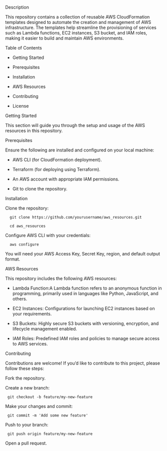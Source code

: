 Description

This repository contains a collection of reusable AWS CloudFormation templates designed to automate the creation and management of AWS infrastructure. The
templates help streamline the provisioning of services such as Lambda functions, EC2 instances, S3 bucket,
and IAM roles, making it easier to build and maintain AWS environments.

Table of Contents

* Getting Started

* Prerequisites

* Installation

* AWS Resources

* Contributing

* License

Getting Started

This section will guide you through the setup and usage of the AWS resources in this repository.

Prerequisites

Ensure the following are installed and configured on your local machine:

* AWS CLI (for CloudFormation deployment).

* Terraform (for deploying using Terraform).

* An AWS account with appropriate IAM permissions.

* Git to clone the repository.

Installation

Clone the repository:

      git clone https://github.com/yourusername/aws_resources.git
   
      cd aws_resources
      
Configure AWS CLI with your credentials:

      aws configure

You will need your AWS Access Key, Secret Key, region, and default output format.

AWS Resources

This repository includes the following AWS resources:

 * Lambda Function:A Lambda function refers to an anonymous function in programming, primarily used in languages like Python, JavaScript, and others.
 * EC2 Instances: Configurations for launching EC2 instances based on your requirements.
   
 * S3 Buckets: Highly secure S3 buckets with versioning, encryption, and lifecycle management enabled.
  
  * IAM Roles: Predefined IAM roles and policies to manage secure access to AWS services.

Contributing

Contributions are welcome! If you’d like to contribute to this project, please follow these steps:

Fork the repository.
 
Create a new branch:

     git checkout -b feature/my-new-feature
     
Make your changes and commit:

     git commit -m 'Add some new feature'
     
Push to your branch:

     git push origin feature/my-new-feature
     
Open a pull request.


